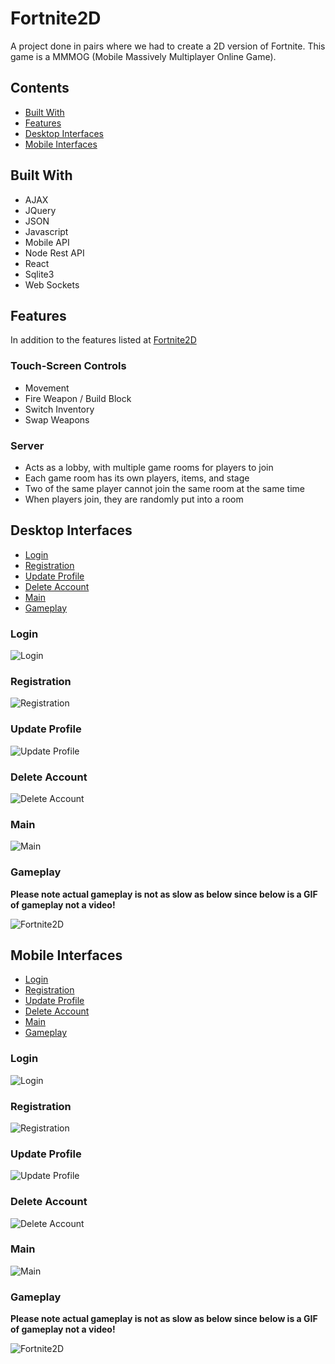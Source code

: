 # Fortnite2D

A project done in pairs where we had to create a 2D version of Fortnite. This game is a MMMOG (Mobile Massively Multiplayer Online Game).

## Contents

* [Built With](#built-with)
* [Features](#features)
* [Desktop Interfaces](#desktop-interfaces)
* [Mobile Interfaces](#mobile-interfaces)

## Built With

* AJAX
* JQuery
* JSON
* Javascript
* Mobile API
* Node Rest API
* React
* Sqlite3
* Web Sockets

## Features

In addition to the features listed at [Fortnite2D](https://github.com/jaskarnmankoo/CSC309/blob/master/Fortnite2D/README.md)

### Touch-Screen Controls
* Movement
* Fire Weapon / Build Block
* Switch Inventory
* Swap Weapons

### Server
* Acts as a lobby, with multiple game rooms for players to join
* Each game room has its own players, items, and stage
* Two of the same player cannot join the same room at the same time
* When players join, they are randomly put into a room

## Desktop Interfaces

* [Login](#login)
* [Registration](#registration)
* [Update Profile](#update-profile)
* [Delete Account](#delete-account)
* [Main](#main)
* [Gameplay](#gameplay)

### Login

![Login](images/login.png)

### Registration

![Registration](images/registration.png)

### Update Profile

![Update Profile](images/update.png)

### Delete Account

![Delete Account](images/delete.png)

### Main

![Main](images/main.png)

### Gameplay
**Please note actual gameplay is not as slow as below since below is a GIF of gameplay not a video!**

![Fortnite2D](images/gameplay.gif)

## Mobile Interfaces
* [Login](#login-1)
* [Registration](#registration-1)
* [Update Profile](#update-profile-1)
* [Delete Account](#delete-account-1)
* [Main](#main-1)
* [Gameplay](#gameplay-1)

### Login

![Login](images/mobile/login.jpg)

### Registration

![Registration](images/mobile/registration.jpg)

### Update Profile

![Update Profile](images/mobile/update.jpg)

### Delete Account

![Delete Account](images/mobile/delete.jpg)

### Main

![Main](images/mobile/main.jpg)

### Gameplay
**Please note actual gameplay is not as slow as below since below is a GIF of gameplay not a video!**

![Fortnite2D](images/mobile/gameplay.gif)
